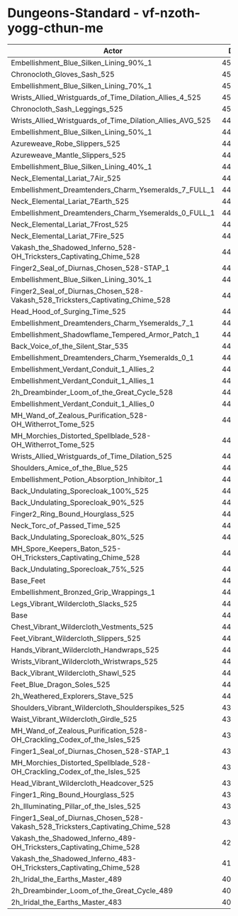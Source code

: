 # Dungeons-Standard - vf-nzoth-yogg-cthun-me
| Actor | DPS | Increase |
|---|:---:|:---:|
|Embellishment_Blue_Silken_Lining_90%_1|455799|3.34%|
|Chronocloth_Gloves_Sash_525|452884|2.68%|
|Embellishment_Blue_Silken_Lining_70%_1|452596|2.61%|
|Wrists_Allied_Wristguards_of_Time_Dilation_Allies_4_525|452003|2.48%|
|Chronocloth_Sash_Leggings_525|451983|2.47%|
|Wrists_Allied_Wristguards_of_Time_Dilation_Allies_AVG_525|449901|2.00%|
|Embellishment_Blue_Silken_Lining_50%_1|449353|1.88%|
|Azureweave_Robe_Slippers_525|449009|1.80%|
|Azureweave_Mantle_Slippers_525|448951|1.78%|
|Embellishment_Blue_Silken_Lining_40%_1|447783|1.52%|
|Neck_Elemental_Lariat_7Air_525|447600|1.48%|
|Embellishment_Dreamtenders_Charm_Ysemeralds_7_FULL_1|447407|1.43%|
|Neck_Elemental_Lariat_7Earth_525|446782|1.29%|
|Embellishment_Dreamtenders_Charm_Ysemeralds_0_FULL_1|446774|1.29%|
|Neck_Elemental_Lariat_7Frost_525|446685|1.27%|
|Neck_Elemental_Lariat_7Fire_525|446539|1.24%|
|Vakash_the_Shadowed_Inferno_528-OH_Tricksters_Captivating_Chime_528|446242|1.17%|
|Finger2_Seal_of_Diurnas_Chosen_528-STAP_1|446241|1.17%|
|Embellishment_Blue_Silken_Lining_30%_1|446080|1.13%|
|Finger2_Seal_of_Diurnas_Chosen_528-Vakash_528_Tricksters_Captivating_Chime_528|445979|1.11%|
|Head_Hood_of_Surging_Time_525|445975|1.11%|
|Embellishment_Dreamtenders_Charm_Ysemeralds_7_1|445970|1.11%|
|Embellishment_Shadowflame_Tempered_Armor_Patch_1|445883|1.09%|
|Back_Voice_of_the_Silent_Star_535|445221|0.94%|
|Embellishment_Dreamtenders_Charm_Ysemeralds_0_1|445102|0.91%|
|Embellishment_Verdant_Conduit_1_Allies_2|444552|0.79%|
|Embellishment_Verdant_Conduit_1_Allies_1|444482|0.77%|
|2h_Dreambinder_Loom_of_the_Great_Cycle_528|444426|0.76%|
|Embellishment_Verdant_Conduit_1_Allies_0|444413|0.76%|
|MH_Wand_of_Zealous_Purification_528-OH_Witherrot_Tome_525|444227|0.71%|
|MH_Morchies_Distorted_Spellblade_528-OH_Witherrot_Tome_525|443921|0.64%|
|Wrists_Allied_Wristguards_of_Time_Dilation_525|442669|0.36%|
|Shoulders_Amice_of_the_Blue_525|441927|0.19%|
|Embellishment_Potion_Absorption_Inhibitor_1|441872|0.18%|
|Back_Undulating_Sporecloak_100%_525|441855|0.18%|
|Back_Undulating_Sporecloak_90%_525|441709|0.14%|
|Finger2_Ring_Bound_Hourglass_525|441695|0.14%|
|Neck_Torc_of_Passed_Time_525|441561|0.11%|
|Back_Undulating_Sporecloak_80%_525|441515|0.10%|
|MH_Spore_Keepers_Baton_525-OH_Tricksters_Captivating_Chime_528|441474|0.09%|
|Back_Undulating_Sporecloak_75%_525|441473|0.09%|
|Base_Feet|441369|0.07%|
|Embellishment_Bronzed_Grip_Wrappings_1|441205|0.03%|
|Legs_Vibrant_Wildercloth_Slacks_525|441148|0.01%|
|Base|441082|0.00%|
|Chest_Vibrant_Wildercloth_Vestments_525|440867|-0.05%|
|Feet_Vibrant_Wildercloth_Slippers_525|440853|-0.05%|
|Hands_Vibrant_Wildercloth_Handwraps_525|440842|-0.05%|
|Wrists_Vibrant_Wildercloth_Wristwraps_525|440816|-0.06%|
|Back_Vibrant_Wildercloth_Shawl_525|440784|-0.07%|
|Feet_Blue_Dragon_Soles_525|440572|-0.12%|
|2h_Weathered_Explorers_Stave_525|440087|-0.23%|
|Shoulders_Vibrant_Wildercloth_Shoulderspikes_525|439892|-0.27%|
|Waist_Vibrant_Wildercloth_Girdle_525|439732|-0.31%|
|MH_Wand_of_Zealous_Purification_528-OH_Crackling_Codex_of_the_Isles_525|439589|-0.34%|
|Finger1_Seal_of_Diurnas_Chosen_528-STAP_1|439444|-0.37%|
|MH_Morchies_Distorted_Spellblade_528-OH_Crackling_Codex_of_the_Isles_525|439238|-0.42%|
|Head_Vibrant_Wildercloth_Headcover_525|439103|-0.45%|
|Finger1_Ring_Bound_Hourglass_525|438290|-0.63%|
|2h_Illuminating_Pillar_of_the_Isles_525|437230|-0.87%|
|Finger1_Seal_of_Diurnas_Chosen_528-Vakash_528_Tricksters_Captivating_Chime_528|435341|-1.30%|
|Vakash_the_Shadowed_Inferno_489-OH_Tricksters_Captivating_Chime_528|420810|-4.60%|
|Vakash_the_Shadowed_Inferno_483-OH_Tricksters_Captivating_Chime_528|417564|-5.33%|
|2h_Iridal_the_Earths_Master_489|407897|-7.52%|
|2h_Dreambinder_Loom_of_the_Great_Cycle_489|407143|-7.69%|
|2h_Iridal_the_Earths_Master_483|403137|-8.60%|
